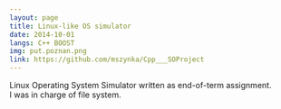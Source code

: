 ```yaml
---
layout: page
title: Linux-like OS simulator
date: 2014-10-01
langs: C++ BOOST
img: put.poznan.png
link: https://github.com/mszynka/Cpp___SOProject
---
```


Linux Operating System Simulator written as end-of-term assignment. <br>
I was in charge of file system.
